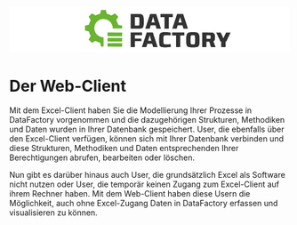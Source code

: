 ![](/Pictures/Logo.png)

# Der Web-Client

Mit dem Excel-Client haben Sie die Modellierung Ihrer Prozesse in DataFactory vorgenommen und die dazugehörigen Strukturen, Methodiken und Daten wurden in Ihrer Datenbank gespeichert. User, die ebenfalls über den Excel-Client verfügen, können sich mit Ihrer Datenbank verbinden und diese Strukturen, Methodiken und Daten entsprechenden Ihrer Berechtigungen abrufen, bearbeiten oder löschen.

Nun gibt es darüber hinaus auch User, die grundsätzlich Excel als Software nicht nutzen oder User, die temporär keinen Zugang zum Excel-Client auf ihrem Rechner haben. Mit dem Web-Client haben diese Usern die Möglichkeit, auch ohne Excel-Zugang Daten in DataFactory erfassen und visualisieren zu können.